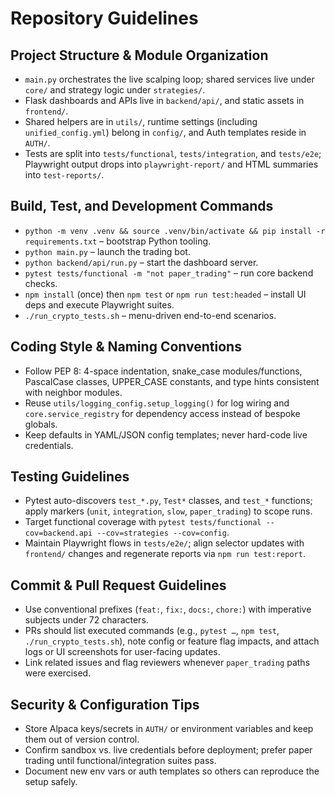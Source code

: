 # Repository Guidelines

## Project Structure & Module Organization
- `main.py` orchestrates the live scalping loop; shared services live under `core/` and strategy logic under `strategies/`.
- Flask dashboards and APIs live in `backend/api/`, and static assets in `frontend/`.
- Shared helpers are in `utils/`, runtime settings (including `unified_config.yml`) belong in `config/`, and Auth templates reside in `AUTH/`.
- Tests are split into `tests/functional`, `tests/integration`, and `tests/e2e`; Playwright output drops into `playwright-report/` and HTML summaries into `test-reports/`.

## Build, Test, and Development Commands
- `python -m venv .venv && source .venv/bin/activate && pip install -r requirements.txt` – bootstrap Python tooling.
- `python main.py` – launch the trading bot.
- `python backend/api/run.py` – start the dashboard server.
- `pytest tests/functional -m "not paper_trading"` – run core backend checks.
- `npm install` (once) then `npm test` or `npm run test:headed` – install UI deps and execute Playwright suites.
- `./run_crypto_tests.sh` – menu-driven end-to-end scenarios.

## Coding Style & Naming Conventions
- Follow PEP 8: 4-space indentation, snake_case modules/functions, PascalCase classes, UPPER_CASE constants, and type hints consistent with neighbor modules.
- Reuse `utils/logging_config.setup_logging()` for log wiring and `core.service_registry` for dependency access instead of bespoke globals.
- Keep defaults in YAML/JSON config templates; never hard-code live credentials.

## Testing Guidelines
- Pytest auto-discovers `test_*.py`, `Test*` classes, and `test_*` functions; apply markers (`unit`, `integration`, `slow`, `paper_trading`) to scope runs.
- Target functional coverage with `pytest tests/functional --cov=backend.api --cov=strategies --cov=config`.
- Maintain Playwright flows in `tests/e2e/`; align selector updates with `frontend/` changes and regenerate reports via `npm run test:report`.

## Commit & Pull Request Guidelines
- Use conventional prefixes (`feat:`, `fix:`, `docs:`, `chore:`) with imperative subjects under 72 characters.
- PRs should list executed commands (e.g., `pytest …`, `npm test`, `./run_crypto_tests.sh`), note config or feature flag impacts, and attach logs or UI screenshots for user-facing updates.
- Link related issues and flag reviewers whenever `paper_trading` paths were exercised.

## Security & Configuration Tips
- Store Alpaca keys/secrets in `AUTH/` or environment variables and keep them out of version control.
- Confirm sandbox vs. live credentials before deployment; prefer paper trading until functional/integration suites pass.
- Document new env vars or auth templates so others can reproduce the setup safely.
